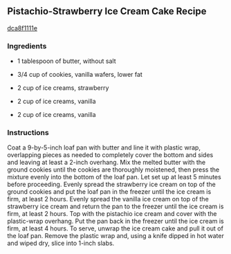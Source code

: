 ## Pistachio-Strawberry Ice Cream Cake Recipe

[dca8f1111e](http://www.chowhound.com/recipes/pistachio-strawberry-ice-cream-cake-12034)

### Ingredients

 - 1 tablespoon of butter, without salt

 - 3/4 cup of cookies, vanilla wafers, lower fat

 - 2 cup of ice creams, strawberry

 - 2 cup of ice creams, vanilla

 - 2 cup of ice creams, vanilla

### Instructions

Coat a 9-by-5-inch loaf pan with butter and line it with plastic wrap, overlapping pieces as needed to completely cover the bottom and sides and leaving at least a 2-inch overhang. Mix the melted butter with the ground cookies until the cookies are thoroughly moistened, then press the mixture evenly into the bottom of the loaf pan. Let set up at least 5 minutes before proceeding. Evenly spread the strawberry ice cream on top of the ground cookies and put the loaf pan in the freezer until the ice cream is firm, at least 2 hours. Evenly spread the vanilla ice cream on top of the strawberry ice cream and return the pan to the freezer until the ice cream is firm, at least 2 hours. Top with the pistachio ice cream and cover with the plastic-wrap overhang. Put the pan back in the freezer until the ice cream is firm, at least 4 hours. To serve, unwrap the ice cream cake and pull it out of the loaf pan. Remove the plastic wrap and, using a knife dipped in hot water and wiped dry, slice into 1-inch slabs.